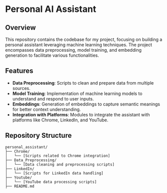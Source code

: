 # Personal AI Assistant

## Overview

This repository contains the codebase for my project, focusing on building a personal assistant leveraging machine learning techniques. The project encompasses data preprocessing, model training, and embedding generation to facilitate various functionalities.

## Features

* **Data Preprocessing**: Scripts to clean and prepare data from multiple sources.
* **Model Training**: Implementation of machine learning models to understand and respond to user inputs.
* **Embeddings**: Generation of embeddings to capture semantic meanings for better context understanding.
* **Integration with Platforms**: Modules to integrate the assistant with platforms like Chrome, LinkedIn, and YouTube.

## Repository Structure

```
personal_assistant/
├── Chrome/
│   └── [Scripts related to Chrome integration]
├── Data_Preprocessing/
│   └── [Data cleaning and preprocessing scripts]
├── LinkedIn/
│   └── [Scripts for LinkedIn data handling]
├── Youtube/
│   └── [YouTube data processing scripts]
├── README.md
```
